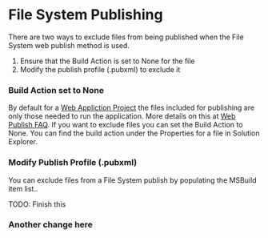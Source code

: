 # File System Publishing

There are two ways to exclude files from being published when the File System web publish method is used.

1. Ensure that the Build Action is set to None for the file
1. Modify the publish profile (.pubxml) to exclude it


### Build Action set to None
By default for a [Web Appliction Project](http://msdn.microsoft.com/en-us/library/dd547590.aspx) the files included for publishing are only those needed to run the application. More details on this at [Web Publish FAQ](http://msdn.microsoft.com/en-us/library/ee942158.aspx#can_i_exclude_specific_files_or_folders_from_deployment). If you want to exclude files you can set the Build Action to None. You can find the build action under the Properties for a file in Solution Explorer.


### Modify Publish Profile (.pubxml)
You can exclude files from a File System publish by populating the MSBuild item list..

TODO: Finish this

### Another change here
